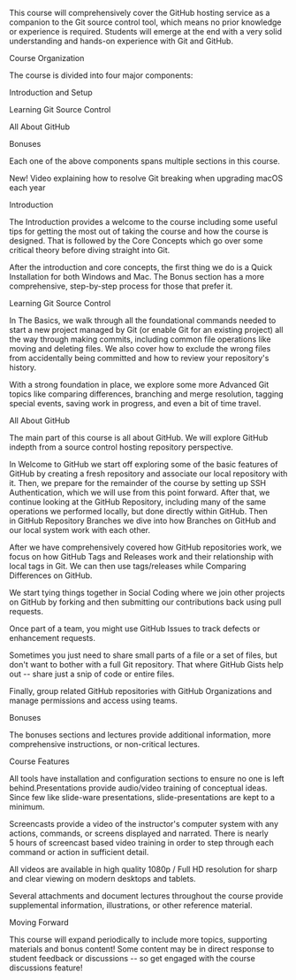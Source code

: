 This course will comprehensively cover the GitHub hosting service as a companion to the Git source control tool, which means no prior knowledge or experience is required. Students will emerge at the end with a very solid understanding and hands-on experience with Git and GitHub.

Course Organization

The course is divided into four major components:

Introduction and Setup

Learning Git Source Control

All About GitHub

Bonuses

Each one of the above components spans multiple sections in this course.

New! Video explaining how to resolve Git breaking when upgrading macOS each year

Introduction

The Introduction provides a welcome to the course including some useful tips for getting the most out of taking the course and how the course is designed. That is followed by the Core Concepts which go over some critical theory before diving straight into Git.

After the introduction and core concepts, the first thing we do is a Quick Installation for both Windows and Mac. The Bonus section has a more comprehensive, step-by-step process for those that prefer it.

Learning Git Source Control

In The Basics, we walk through all the foundational commands needed to start a new project managed by Git (or enable Git for an existing project) all the way through making commits, including common file operations like moving and deleting files. We also cover how to exclude the wrong files from accidentally being committed and how to review your repository's history.

With a strong foundation in place, we explore some more Advanced Git topics like comparing differences, branching and merge resolution, tagging special events, saving work in progress, and even a bit of time travel.

All About GitHub

The main part of this course is all about GitHub. We will explore GitHub indepth from a source control hosting repository perspective.

In Welcome to GitHub we start off exploring some of the basic features of GitHub by creating a fresh repository and associate our local repository with it. Then, we prepare for the remainder of the course by setting up SSH Authentication, which we will use from this point forward. After that, we continue looking at the GitHub Repository, including many of the same operations we performed locally, but done directly within GitHub. Then in GitHub Repository Branches we dive into how Branches on GitHub and our local system work with each other.

After we have comprehensively covered how GitHub repositories work, we focus on how GitHub Tags and Releases work and their relationship with local tags in Git. We can then use tags/releases while Comparing Differences on GitHub.

We start tying things together in Social Coding where we join other projects on GitHub by forking and then submitting our contributions back using pull requests.

Once part of a team, you might use GitHub Issues to track defects or enhancement requests.

Sometimes you just need to share small parts of a file or a set of files, but don't want to bother with a full Git repository. That where GitHub Gists help out -- share just a snip of code or entire files.

Finally, group related GitHub repositories with GitHub Organizations and manage permissions and access using teams.

Bonuses

The bonuses sections and lectures provide additional information, more comprehensive instructions, or non-critical lectures.

Course Features

All tools have installation and configuration sections to ensure no one is left behind.Presentations provide audio/video training of conceptual ideas. Since few like slide-ware presentations, slide-presentations are kept to a minimum.

Screencasts provide a video of the instructor's computer system with any actions, commands, or screens displayed and narrated. There is nearly 5 hours of screencast based video training in order to step through each command or action in sufficient detail.

All videos are available in high quality 1080p / Full HD resolution for sharp and clear viewing on modern desktops and tablets. 

Several attachments and document lectures throughout the course provide supplemental information, illustrations, or other reference material.

Moving Forward

This course will expand periodically to include more topics, supporting materials and bonus content! Some content may be in direct response to student feedback or discussions -- so get engaged with the course discussions feature!
